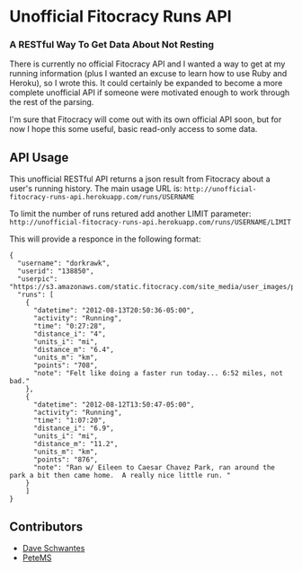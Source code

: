 # Unofficial Fitocracy Runs API
### A RESTful Way To Get Data About Not Resting

There is currently no official Fitocracy API and I wanted a way to get at my running information (plus I wanted an excuse to learn how to use Ruby and Heroku), so I wrote this.  It could certainly be expanded to become a more complete unofficial API if someone were motivated enough to work through the rest of the parsing.

I'm sure that Fitocracy will come out with its own official API soon, but for now I hope this some useful, basic read-only access to some data.

## API Usage

This unofficial RESTful API returns a json result from Fitocracy about a user's running history.  The main usage URL is: `http://unofficial-fitocracy-runs-api.herokuapp.com/runs/USERNAME`

To limit the number of runs retured add another LIMIT parameter:
`http://unofficial-fitocracy-runs-api.herokuapp.com/runs/USERNAME/LIMIT`

This will provide a responce in the following format:

    {
      "username": "dorkrawk",
      "userid": "138850",
      "userpic": "https://s3.amazonaws.com/static.fitocracy.com/site_media/user_images/profile/138850/89880909f86e8c4d7e47bf8265731785.jpg",
      "runs": [
        {
          "datetime": "2012-08-13T20:50:36-05:00",
          "activity": "Running",
          "time": "0:27:28",
          "distance_i": "4",
          "units_i": "mi",
          "distance_m": "6.4",
          "units_m": "km",
          "points": "708",
          "note": "Felt like doing a faster run today... 6:52 miles, not bad."
        },
        {
          "datetime": "2012-08-12T13:50:47-05:00",
          "activity": "Running",
          "time": "1:07:20",
          "distance_i": "6.9",
          "units_i": "mi",
          "distance_m": "11.2",
          "units_m": "km",
          "points": "876",
          "note": "Ran w/ Eileen to Caesar Chavez Park, ran around the park a bit then came home.  A really nice little run. "
        }
        ]
    }
    
## Contributors
* [Dave Schwantes](https://github.com/dorkrawk "dorkrawk")
* [PeteMS](https://github.com/petems "petems")